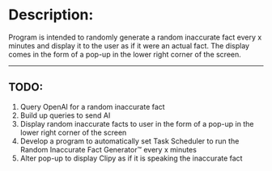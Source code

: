 # Description:  
Program is intended to randomly generate a random inaccurate fact every x minutes and display it to the user as if it were
an actual fact. The display comes in the form of a pop-up in the lower right corner of the screen. 

---
## TODO:  
1. Query OpenAI for a random inaccurate fact
2. Build up queries to send AI
3. Display random inaccurate facts to user in the form of a pop-up in the lower right corner of the screen
4. Develop a program to automatically set Task Scheduler to run the Random Inaccurate Fact Generator™ every x minutes
5. Alter pop-up to display Clipy as if it is speaking the inaccurate fact
